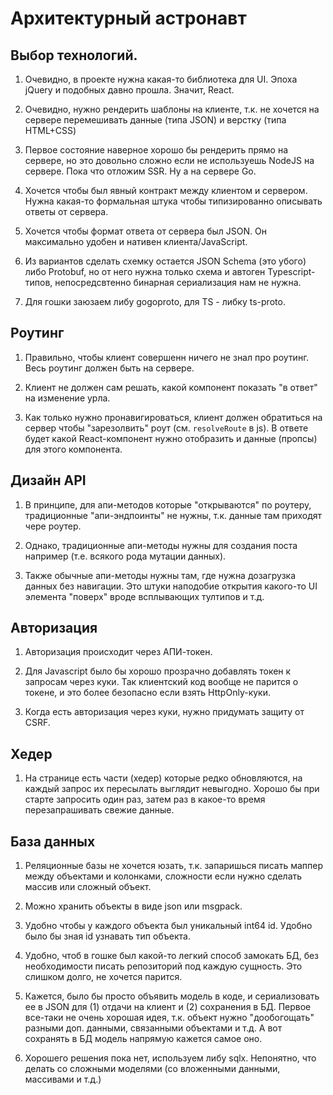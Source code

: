 # Архитектурный астронавт

## Выбор технологий.

1. Очевидно, в проекте нужна какая-то библиотека для UI. 
   Эпоха jQuery и подобных давно прошла. Значит, React.

2. Очевидно, нужно рендерить шаблоны на клиенте, т.к. не хочется на 
   сервере перемешивать данные (типа JSON) и верстку (типа HTML+CSS)
   
3. Первое состояние наверное хорошо бы рендерить прямо на сервере, но это 
   довольно сложно если не используешь NodeJS на сервере. Пока что отложим SSR.
   Ну а на сервере Go.
   
4. Хочется чтобы был явный контракт между клиентом и сервером. Нужна какая-то
   формальная штука чтобы типизированно описывать ответы от сервера. 
   
5. Хочется чтобы формат ответа от сервера был JSON. Он максимально удобен 
   и нативен клиента/JavaScript.
   
6. Из вариантов сделать схемку остается JSON Schema (это убого) либо
   Protobuf, но от него нужна только схема и автоген Typescript-типов, 
   непосредсвтенно бинарная сериализация нам не нужна.
   
7. Для гошки заюзаем либу gogoproto, для TS - либку ts-proto.

## Роутинг

1. Правильно, чтобы клиент совершенн ничего не знал про роутинг. Весь роутинг должен
   быть на сервере.
   
2. Клиент не должен сам решать, какой компонент показать "в ответ" на изменение урла.

3. Как только нужно пронавигироваться, клиент должен обратиться на сервер чтобы 
   "зарезолвить" роут (см. `resolveRoute` в js). В ответе будет какой React-компонент 
   нужно отобразить и данные (пропсы) для этого компонента.
   
## Дизайн API

1. В принципе, для апи-методов которые "открываются" по роутеру, традиционные
   "апи-эндпоинты" не нужны, т.к. данные там приходят чере роутер.

2. Однако, традиционные апи-методы нужны для создания поста например (т.е. всякого 
   рода мутации данных).

3. Также обычные апи-методы нужны там, где нужна дозагрузка данных без навигации. 
   Это штуки наподобие открытия какого-то UI элемента "поверх" вроде всплывающих тултипов и т.д.

## Авторизация

1. Авторизация происходит через АПИ-токен. 

2. Для Javascript было бы хорошо прозрачно добавлять токен к запросам
   через куки. Так клиентский код вообще не парится о токене, и это
   более безопасно если взять HttpOnly-куки.
   
3. Когда есть авторизация через куки, нужно придумать защиту от CSRF.

## Хедер

1. На странице есть части (хедер) которые редко обновляются, на каждый
   запрос их пересылать выглядит невыгодно. Хорошо бы при старте запросить
   один раз, затем раз в какое-то время перезапрашивать свежие данные.
   
## База данных

1. Реляционные базы не хочется юзать, т.к. запаришься писать маппер между
   объектами и колонками, сложности если нужно сделать массив или сложный объект.
   
2. Можно хранить объекты в виде json или msgpack. 

3. Удобно чтобы у каждого объекта был уникальный int64 id. Удобно было бы зная id 
   узнавать тип объекта.

4. Удобно, чтоб в гошке был какой-то легкий способ замокать БД,
   без необходимости писать репозиторий под каждую сущность. Это слишком долго,
   не хочется парится.

5. Кажется, было бы просто объявить модель в коде, и сериализовать ее 
   в JSON для (1) отдачи на клиент и (2) сохранения в БД. Первое все-таки
   не очень хорошая идея, т.к. объект нужно "дообогощать" разными доп. данными,
   связанными объектами и т.д. А вот сохранять в БД модель напрямую кажется
   самое оно.
   
6. Хорошего решения пока нет, используем либу sqlx. Непонятно, что делать со сложными моделями
   (со вложенными данными, массивами и т.д.)
